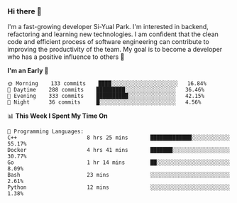 ### Hi there 👋


I'm a fast-growing developer Si-Yual Park. I'm interested in backend, refactoring and learning new technologies. I am confident that the clean code and efficient process of software engineering can contribute to improving the productivity of the team. My goal is to become a developer who has a positive influence to others 🔭

<!--START_SECTION:waka-->
**I'm an Early 🐤** 

```text
🌞 Morning    133 commits    ████░░░░░░░░░░░░░░░░░░░░░   16.84% 
🌆 Daytime    288 commits    █████████░░░░░░░░░░░░░░░░   36.46% 
🌃 Evening    333 commits    ██████████░░░░░░░░░░░░░░░   42.15% 
🌙 Night      36 commits     █░░░░░░░░░░░░░░░░░░░░░░░░   4.56%

```


📊 **This Week I Spent My Time On** 

```text
💬 Programming Languages: 
C++                      8 hrs 25 mins       █████████████░░░░░░░░░░░░   55.17% 
Docker                   4 hrs 41 mins       ███████░░░░░░░░░░░░░░░░░░   30.77% 
Go                       1 hr 14 mins        ██░░░░░░░░░░░░░░░░░░░░░░░   8.09% 
Bash                     23 mins             ░░░░░░░░░░░░░░░░░░░░░░░░░   2.61% 
Python                   12 mins             ░░░░░░░░░░░░░░░░░░░░░░░░░   1.38%

```


<!--END_SECTION:waka-->

